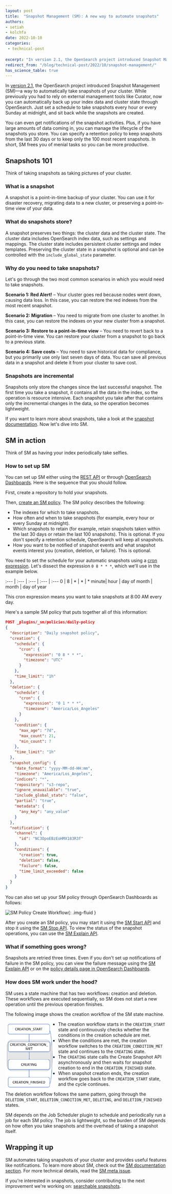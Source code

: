 ```yaml
---
layout: post
title:  "Snapshot Management (SM): A new way to automate snapshots"
authors:
- setiah 
- kolchfa
date: 2022-10-10
categories:
 - technical-post

excerpt: "In version 2.1, the OpenSearch project introduced Snapshot Management (SM). SM is a way to automatically take snapshots of your cluster. While previously you had to rely on external management tools like Curator, now you can automatically back up your index data and cluster state through OpenSearch."
redirect_from: "/blog/technical-post/2022/10/snapshot-management/"
has_science_table: true
---
```


In [version 2.1](https://opensearch.org/blog/releases/2022/07/opensearch-2-1-is-available-now/), the OpenSearch project introduced Snapshot Management (SM)&mdash;a way to automatically take snapshots of your cluster. While previously you had to rely on external management tools like Curator, now you can automatically back up your index data and cluster state through OpenSearch. Just set a schedule to take snapshots every hour or every Sunday at midnight, and sit back while the snapshots are created. 

You can even get notifications of the snapshot activities. Plus, if you have large amounts of data coming in, you can manage the lifecycle of the snapshots you store. You can specify a retention policy to keep snapshots from the last 30 days or to keep only the 100 most recent snapshots. In short, SM frees you of menial tasks so you can be more productive.

## Snapshots 101

Think of taking snapshots as taking pictures of your cluster.

### What is a snapshot

A snapshot is a point-in-time backup of your cluster. You can use it for disaster recovery, migrating data to a new cluster, or preserving a point-in-time view of your data.

### What do snapshots store? 

A snapshot preserves two things: the cluster data and the cluster state. The cluster data includes OpenSearch index data, such as settings and mappings. The cluster state includes persistent cluster settings and index templates. Preserving the cluster state in a snapshot is optional and can be controlled with the `include_global_state` parameter.

### Why do you need to take snapshots?

Let's go through the two most common scenarios in which you would need to take snapshots.

**Scenario 1: Red Alert!** – Your cluster goes red because nodes went down, causing data loss. In this case, you can restore the red indexes from the most recent snapshot.

**Scenario 2: Migration** – You need to migrate from one cluster to another. In this case, you can restore the indexes on your new cluster from a snapshot.

**Scenario 3: Restore to a point-in-time view** – You need to revert back to a point-in-time view. You can restore your cluster from a snapshot to go back to a previous state.

**Scenario 4: Save costs** – You need to save historical data for compliance, but you primarily use only last seven days of data. You can save all previous data in a snapshot and delete it from your cluster to save cost.

### Snapshots are incremental

Snapshots only store the changes since the last successful snapshot. The first time you take a snapshot, it contains all the data in the index, so the operation is resource intensive. Each snapshot you take after that  contains only the incremental changes in the data, so the operation becomes lightweight.

If you want to learn more about snapshots, take a look at the [snapshot documentation](https://opensearch.org/docs/latest/opensearch/snapshots/). Now let's dive into SM.

## SM in action

Think of SM as having your index periodically take selfies. 

### How to set up SM

You can set up SM either using the [REST API](https://opensearch.org/docs/latest/opensearch/snapshots/sm-api/) or through [OpenSearch Dashboards](https://opensearch.org/docs/latest/opensearch/snapshots/sm-dashboards/). Here is the sequence that you should follow.

First, create a repository to hold your snapshots.

Then, [create an SM policy](https://opensearch.org/docs/latest/opensearch/snapshots/sm-api#create-or-update-a-policy). The SM policy describes the following:
- The indexes for which to take snapshots.
- How often and when to take snapshots (for example, every hour or every Sunday at midnight).
- Which snapshots to retain (for example, retain snapshots taken within the last 30 days or retain the last 100 snapshots). This is optional. If you don't specify a retention schedule, OpenSearch will keep all snapshots.
- How you want to be notified of snapshot events and what snapshot events interest you (creation, deletion, or failure). This is optional. 

You need to set the schedule for your automatic snapshots using a [cron expression](https://opensearch.org/docs/latest/monitoring-plugins/alerting/cron/). Let's dissect the expression `0 8 * * *`, which we'll use in the example below.

:--- | :--- | :--- | :--- | :---
0 | 8 | * | * | *
minute| hour | day of month | month | day of year

This cron expression means you want to take snapshots at 8:00 AM every day.

Here's a sample SM policy that puts together all of this information:

```json
POST _plugins/_sm/policies/daily-policy
{
  "description": "Daily snapshot policy",
  "creation": {
    "schedule": {
      "cron": {
        "expression": "0 8 * * *",
        "timezone": "UTC"
      }
    },
    "time_limit": "1h"
  },
  "deletion": {
    "schedule": {
      "cron": {
        "expression": "0 1 * * *",
        "timezone": "America/Los_Angeles"
      }
    },
    "condition": {
      "max_age": "7d",
      "max_count": 21,
      "min_count": 7
    },
    "time_limit": "1h"
  },
  "snapshot_config": {
    "date_format": "yyyy-MM-dd-HH:mm",
    "timezone": "America/Los_Angeles",
    "indices": "*",
    "repository": "s3-repo",
    "ignore_unavailable": "true",
    "include_global_state": "false",
    "partial": "true",
    "metadata": {
      "any_key": "any_value"
    }
  },
  "notification": {
    "channel": {
      "id": "NC3OpoEBzEoHMX183R3f"
    },
    "conditions": {
      "creation": true,
      "deletion": false,
      "failure": false,
      "time_limit_exceeded": false
    }
  }
}
```

You can also set up your SM policy through OpenSearch Dashboards as follows:

<img src="/assets/media/blog-images/2022-10-10-snapshot-management/Snapshot-management-demo.gif" alt="SM Policy Create Workflow"/>{: .img-fluid }

After you create an SM policy, you may start it using the [SM Start API](https://opensearch.org/docs/latest/opensearch/snapshots/sm-api/#start-a-policy) and stop it using the [SM Stop API](https://opensearch.org/docs/latest/opensearch/snapshots/sm-api/#stop-a-policy). To view the status of the snapshot operations, you can use the [SM Explain API](https://opensearch.org/docs/latest/opensearch/snapshots/sm-api/#explain).

### What if something goes wrong?

Snapshots are retried three times. Even if you don't set up notifications of failure in the SM policy, you can view the failure message using the [SM Explain API](https://opensearch.org/docs/latest/opensearch/snapshots/sm-api/#explain) or on the [policy details page in OpenSearch Dashboards](https://opensearch.org/docs/latest/opensearch/snapshots/sm-dashboards#view-edit-or-delete-an-sm-policy).

### How does SM work under the hood?

SM uses a state machine that has two workflows: creation and deletion. These workflows are executed sequentially, so SM does not start a new operation until the previous operation finishes. 

The following image shows the creation workflow of the SM state machine.

<img src="/assets/media/blog-images/2022-10-10-snapshot-management/sm-state-machine.PNG" alt="SM State Machine" width="150" style="float: left; margin-right: 15px;"/>

- The creation workflow starts in the `CREATION_START` state and continuously checks whether the conditions in the creation schedule are met.
- When the conditions are met, the creation workflow switches to the `CREATION_CONDITION_MET` state and continues to the `CREATING` state. 
- The `CREATING` state calls the Create Snapshot API asynchronously and then waits for snapshot creation to end in the `CREATION_FINISHED` state. 
- When snapshot creation ends, the creation workflow goes back to the `CREATION_START` state, and the cycle continues. 

The deletion workflow follows the same pattern, going through the `DELETION_START`, `DELETION_CONDITION_MET`, `DELETING`, and `DELETION_FINISHED` states.

SM depends on the Job Scheduler plugin to schedule and periodically run a job for each SM policy. The job is lightweight, so the burden of SM depends on how often you take snapshots and the overhead of taking a snapshot itself.

## Wrapping it up

SM automates taking snapshots of your cluster and provides useful features like notifications. To learn more about SM, check out the [SM documentation section](https://opensearch.org/docs/latest/opensearch/snapshots/snapshot-management/). For more technical details, read the [SM meta issue](https://github.com/opensearch-project/index-management/issues/280). 

If you're interested in snapshots, consider contributing to the next improvement we're working on: [searchable snapshots](https://github.com/opensearch-project/OpenSearch/issues/3895).
